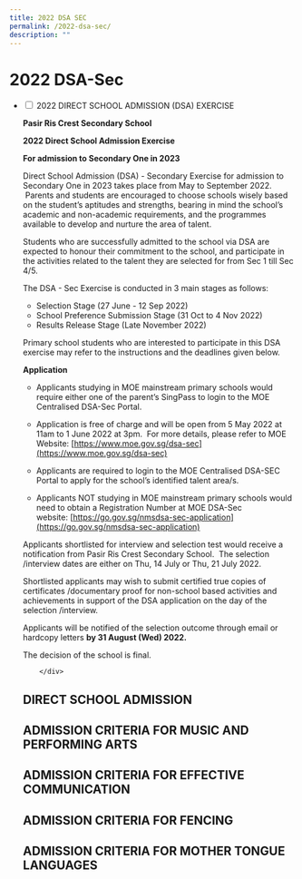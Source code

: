 ```yaml
---
title: 2022 DSA SEC
permalink: /2022-dsa-sec/
description: ""
---
```

<h1>2022 DSA-Sec</h1>

<ul class="jekyllcodex_accordion">
	<li>
		<input type="checkbox" id="accordion1">
		<label for="accordion1">2022 DIRECT SCHOOL ADMISSION (DSA) EXERCISE</label>
		<div>

**Pasir Ris Crest Secondary School**

**2022 Direct School Admission Exercise**

**For admission to Secondary One in 2023**

  

Direct School Admission (DSA) - Secondary Exercise for admission to Secondary One in 2023 takes place from May to September 2022.  Parents and students are encouraged to choose schools wisely based on the student’s aptitudes and strengths, bearing in mind the school’s academic and non-academic requirements, and the programmes available to develop and nurture the area of talent.

  

Students who are successfully admitted to the school via DSA are expected to honour their commitment to the school, and participate in the activities related to the talent they are selected for from Sec 1 till Sec 4/5.

  

The DSA - Sec Exercise is conducted in 3 main stages as follows:

  

*   Selection Stage (27 June - 12 Sep 2022)
*   School Preference Submission Stage (31 Oct to 4 Nov 2022)
*   Results Release Stage (Late November 2022)

  

Primary school students who are interested to participate in this DSA exercise may refer to the instructions and the deadlines given below.

**Application** 

*   Applicants studying in MOE mainstream primary schools would require either one of the parent’s SingPass to login to the MOE Centralised DSA-Sec Portal.

  

*   Application is free of charge and will be open from 5 May 2022 at 11am to 1 June 2022 at 3pm.  For more details, please refer to MOE Website: [https://www.moe.gov.sg/dsa-sec](https://www.moe.gov.sg/dsa-sec)

  

*   Applicants are required to login to the MOE Centralised DSA-SEC Portal to apply for the school’s identified talent area/s.

  

*   Applicants NOT studying in MOE mainstream primary schools would need to obtain a Registration Number at MOE DSA-Sec website: [https://go.gov.sg/nmsdsa-sec-application](https://go.gov.sg/nmsdsa-sec-application)

  

Applicants shortlisted for interview and selection test would receive a notification from Pasir Ris Crest Secondary School.  The selection /interview dates are either on Thu, 14 July or Thu, 21 July 2022.  

  

Shortlisted applicants may wish to submit certified true copies of certificates /documentary proof for non-school based activities and achievements in support of the DSA application on the day of the selection /interview.

  

Applicants will be notified of the selection outcome through email or hardcopy letters **by 31 August (Wed) 2022.**

  

The decision of the school is final.

		</div>

DIRECT SCHOOL ADMISSION
-----------------------

ADMISSION CRITERIA FOR MUSIC AND PERFORMING ARTS
------------------------------------------------

ADMISSION CRITERIA FOR EFFECTIVE COMMUNICATION
----------------------------------------------

ADMISSION CRITERIA FOR FENCING
------------------------------

ADMISSION CRITERIA FOR MOTHER TONGUE LANGUAGES
----------------------------------------------